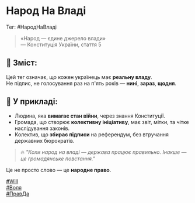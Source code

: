 # Народ На Владі

Тег: #НародНаВладі

> «Народ — єдине джерело влади»  
> — Конституція України, стаття 5

## 💬 Зміст:
Цей тег означає, що кожен українець має **реальну владу**.  
Не підпис, не голосування раз на п'ять років — **нині**, **зараз**, **щодня**.

## 🌱 У прикладі:
- Людина, яка **вимагає стан війни**, через знання Конституції.
- Громада, що створює **колективну ініціативу**, має звіт, мітки, та чітке наслідування законів.
- Колектив, що **збирає підписи** на референдум, без втручання державних бюрократів.

> 🔥 *"Коли народ на владі — держава працює правильно. Інакше — це громадянське повстання."*

Це не просто слово — це **народне право**.

[#Will](/dictionary/Wi/Will.md)  
[#Воля](/dictionary/Во/Воля.md)  
[#ПравДа](/dictionary/Пр/Правда.md)